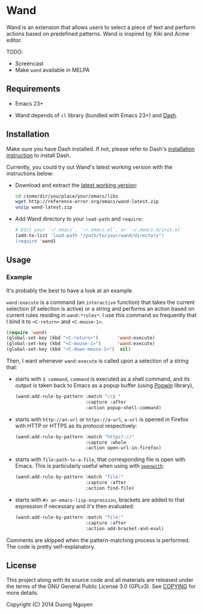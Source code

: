 # Wand #

Wand is an extension that allows users to select a piece of text and perform
actions based on predefined patterns.  Wand is inspired by Xiki and Acme
editor.

TODO:

* Screencast
* Make `wand` available in MELPA

## Requirements ##

* Emacs 23+

* Wand depends of `cl` library (bundled with Emacs 23+) and
  [Dash](https://github.com/magnars/dash.el).

## Installation ##

Make sure you have Dash installed.  If not, please refer to Dash's
[installation instruction](https://github.com/magnars/dash.el#installation) to
install Dash.

Currently, you could try out Wand's latest working version with the
instructions below:

* Download and extract the
  [latest working version](http://reference-error.org/emacs/wand-latest.zip):

  ```sh
  cd /some/dir/you/place/your/emacs/libs
  wget http://reference-error.org/emacs/wand-latest.zip
  unzip wand-latest.zip
  ```

* Add Wand directory to your `load-path` and `require`:

  ```sh
  # Edit your `~/.emacs`, `~/.emacs.el`, or `~/.emacs.d/init.el`
  (add-to-list 'load-path "/path/to/your/wand/directory")
  (require 'wand)
  ```

## Usage ##

### Example ###

It's probably the best to have a look at an example.

`wand:execute` is a command (an `interactive` function) that takes the current
selection (if selection is active) or a string and performs an action based on
current rules residing in `wand:*rules*`.  I use this command so frequently
that I bind it to `<C-return>` and `<C-mouse-1>`.

```lisp
(require 'wand)
(global-set-key (kbd "<C-return>")       'wand:execute)
(global-set-key (kbd "<C-mouse-1>")      'wand:execute)
(global-set-key (kbd "<C-down-mouse-1>")  nil)
```

Then, I want whenever `wand:execute` is called upon a selection of a string
that:

* starts with `$ command`, `command` is executed as a shell command, and
  its output is taken back to Emacs as a popup buffer (using
  [Popwin](https://github.com/m2ym/popwin-el) library),

  ```lisp
  (wand:add-rule-by-pattern :match "\\$ "
                            :capture :after
                            :action popup-shell-command)
  ```

* starts with `http://an-url` or `https://a-url`, `a-url` is opened in
  Firefox with HTTP or HTTPS as its protocol respectively:

  ```lisp
  (wand:add-rule-by-pattern :match "https?://"
                            :capture :whole
                            :action open-url-in-firefox)
  ```

* starts with `file:path-to-a-file`, that corresponding file is open with
  Emacs.  This is particularly useful when using with
  [`openwith`](http://www.emacswiki.org/emacs/OpenWith):

  ```lisp
  (wand:add-rule-by-pattern :match "file:"
                            :capture :after
                            :action find-file)
  ```

* starts with `#> an-emacs-lisp-expression`, brackets are added to that
  expression if necessary and it's then evaluated:

  ```lisp
  (wand:add-rule-by-pattern :match "file:"
                            :capture :after
                            :action add-bracket-and-eval)
  ```

Comments are skipped when the pattern-matching process is performed.  The code
is pretty self-explanatory.

## License ##

This project along with its source code and all materials are released under
the terms of the GNU General Public License 3.0 (GPLv3).  See
[COPYING](COPYING) for more details.

Copyright (C) 2014  Duong Nguyen <cmpitgATgmail>
